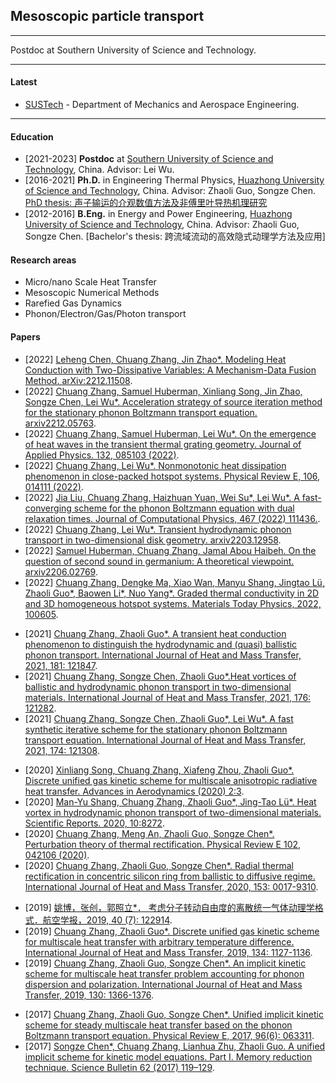 ## Mesoscopic particle transport

---------

Postdoc at Southern University of Science and Technology.

---------

#### Latest

- [SUSTech](https://www.researchgate.net/institution/Southern-University-of-Science-and-Technology) - Department of Mechanics and Aerospace Engineering.

--------

#### Education

- [2021-2023] **Postdoc** at [Southern University of Science and Technology](https://www.sustech.edu.cn/en/), China. Advisor: Lei Wu.
- [2016-2021] **Ph.D.** in Engineering Thermal Physics, [Huazhong University of Science and Technology](https://www.hust.edu.cn/), China. Advisor: Zhaoli Guo, Songze Chen. [PhD thesis: 声子输运的介观数值方法及非傅里叶导热机理研究](https://www.researchgate.net/publication/351660598_PhD_thesis_written_in_Chinese_zhongwenboshibiyelunwen)
- [2012-2016] **B.Eng.** in Energy and Power Engineering, [Huazhong University of Science and Technology](https://www.hust.edu.cn/), China. Advisor: Zhaoli Guo, Songze Chen. [Bachelor's thesis: 跨流域流动的高效隐式动理学方法及应用]

#### Research areas

- Micro/nano Scale Heat Transfer
- Mesoscopic Numerical Methods
- Rarefied Gas Dynamics
- Phonon/Electron/Gas/Photon transport

#### Papers

- [2022] [Leheng Chen, Chuang Zhang, Jin Zhao*. Modeling Heat Conduction with Two-Dissipative Variables: A Mechanism-Data Fusion Method. arXiv:2212.11508](https://arxiv.org/abs/2212.11508).
- [2022] [Chuang Zhang, Samuel Huberman, Xinliang Song, Jin Zhao, Songze Chen, Lei Wu*. Acceleration strategy of source iteration method for the stationary phonon Boltzmann transport equation. arxiv2212.05763](https://arxiv.org/abs/2212.05763).
- [2022] [Chuang Zhang, Samuel Huberman, Lei Wu*. On the emergence of heat waves in the transient thermal grating geometry. Journal of Applied Physics. 132, 085103 (2022)](https://aip.scitation.org/doi/10.1063/5.0102227).
- [2022] [Chuang Zhang, Lei Wu*. Nonmonotonic heat dissipation phenomenon in close-packed hotspot systems. Physical Review E, 106, 014111 (2022)](https://journals.aps.org/pre/abstract/10.1103/PhysRevE.106.014111).
- [2022] [Jia Liu, Chuang Zhang, Haizhuan Yuan, Wei Su*,  Lei Wu*. A fast-converging scheme for the phonon Boltzmann equation with dual relaxation times. Journal of Computational Physics, 467 (2022) 111436.](https://www.sciencedirect.com/science/article/pii/S0021999122004983?via%3Dihub).
- [2022] [Chuang Zhang, Lei Wu*. Transient hydrodynamic phonon transport in two-dimensional disk geometry. arxiv2203.12958](https://arxiv.org/abs/2203.12958).
- [2022] [Samuel Huberman, Chuang Zhang, Jamal Abou Haibeh. On the question of second sound in germanium: A theoretical viewpoint. arxiv2206.02769](https://arxiv.org/abs/2206.02769).
- [2022] [Chuang Zhang, Dengke Ma, Xiao Wan, Manyu Shang, Jingtao Lü, Zhaoli Guo*, Baowen Li*, Nuo Yang*. Graded thermal conductivity in 2D and 3D homogeneous hotspot systems. Materials Today Physics, 2022, 100605](https://www.sciencedirect.com/science/article/abs/pii/S2542529322000037?via%3Dihub).
<!--  -->
- [2021] [Chuang Zhang, Zhaoli Guo*. A transient heat conduction phenomenon to distinguish the hydrodynamic and (quasi) ballistic phonon transport. International Journal of Heat and Mass Transfer, 2021, 181: 121847](https://www.sciencedirect.com/science/article/abs/pii/S0017931021009522?via%3Dihub).
- [2021] [Chuang Zhang, Songze Chen, Zhaoli Guo*.Heat vortices of ballistic and hydrodynamic phonon transport in two-dimensional materials. International Journal of Heat and Mass Transfer, 2021, 176: 121282](https://www.sciencedirect.com/science/article/abs/pii/S0017931021003859?via%3Dihub).
- [2021] [Chuang Zhang, Songze Chen, Zhaoli Guo*, Lei Wu*. A fast synthetic iterative scheme for the stationary phonon Boltzmann transport equation. International Journal of Heat and Mass Transfer, 2021, 174: 121308](https://www.sciencedirect.com/science/article/abs/pii/S0017931021004117?via%3Dihub).
<!--  -->
- [2020] [Xinliang Song, Chuang Zhang, Xiafeng Zhou, Zhaoli Guo*. Discrete unified gas kinetic scheme for multiscale anisotropic radiative heat transfer. Advances in Aerodynamics (2020) 2:3](https://aia.springeropen.com/articles/10.1186/s42774-019-0026-3).
- [2020] [Man-Yu Shang, Chuang Zhang, Zhaoli Guo*, Jing-Tao Lü*. Heat vortex in hydrodynamic phonon transport of two-dimensional materials. Scientific Reports. 2020, 10:8272](https://www.nature.com/articles/s41598-020-65221-8).
- [2020] [Chuang Zhang, Meng An, Zhaoli Guo, Songze Chen*. Perturbation theory of thermal rectification. Physical Review E 102, 042106 (2020)](https://journals.aps.org/pre/abstract/10.1103/PhysRevE.102.042106).
- [2020] [Chuang Zhang, Zhaoli Guo, Songze Chen*. Radial thermal rectification in concentric silicon ring from ballistic to diffusive regime. International Journal of Heat and Mass Transfer, 2020, 153: 0017-9310](https://www.sciencedirect.com/science/article/abs/pii/S0017931020305007?via%3Dihub).
<!--  -->
- [2019] [姚博，张创，郭照立*． 考虑分子转动自由度的离散统一气体动理学格式．航空学报，2019, 40 (7): 122914](https://hkxb.buaa.edu.cn/CN/10.7527/S1000-6893.2019.22914).
- [2019] [Chuang Zhang, Zhaoli Guo*. Discrete unified gas kinetic scheme for multiscale heat transfer with arbitrary temperature difference. International Journal of Heat and Mass Transfer, 2019, 134: 1127-1136](https://www.sciencedirect.com/science/article/abs/pii/S0017931018353031?via%3Dihub).
- [2019] [Chuang Zhang, Zhaoli Guo, Songze Chen*. An implicit kinetic scheme for multiscale heat transfer problem accounting for phonon dispersion and polarization. International Journal of Heat and Mass Transfer, 2019, 130: 1366-1376](https://www.sciencedirect.com/science/article/abs/pii/S0017931018329636?via%3Dihub).
<!--  -->
- [2017] [Chuang Zhang, Zhaoli Guo, Songze Chen*. Unified implicit kinetic scheme for steady multiscale heat transfer based on the phonon Boltzmann transport equation. Physical Review E, 2017, 96(6): 063311](https://journals.aps.org/pre/abstract/10.1103/PhysRevE.96.063311).
- [2017] [Songze Chen*, Chuang Zhang, Lianhua Zhu, Zhaoli Guo. A unified implicit scheme for kinetic model equations. Part I. Memory reduction technique. Science Bulletin 62 (2017) 119–129](https://www.sciencedirect.com/science/article/pii/S2095927316306211?via%3Dihub).
<br/>
